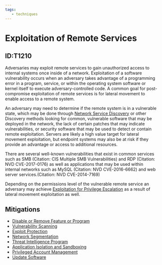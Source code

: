 ```yaml
---
tags:
   - techniques
---
```

# Exploitation of Remote Services
## ID:T1210
Adversaries may exploit remote services to gain unauthorized access to internal systems once inside of a network. Exploitation of a software vulnerability occurs when an adversary takes advantage of a programming error in a program, service, or within the operating system software or kernel itself to execute adversary-controlled code. A common goal for post-compromise exploitation of remote services is for lateral movement to enable access to a remote system.

An adversary may need to determine if the remote system is in a vulnerable state, which may be done through [Network Service Discovery](/mitre/techniques/T1046) or other Discovery methods looking for common, vulnerable software that may be deployed in the network, the lack of certain patches that may indicate vulnerabilities,  or security software that may be used to detect or contain remote exploitation. Servers are likely a high value target for lateral movement exploitation, but endpoint systems may also be at risk if they provide an advantage or access to additional resources.

There are several well-known vulnerabilities that exist in common services such as SMB (Citation: CIS Multiple SMB Vulnerabilities) and RDP (Citation: NVD CVE-2017-0176) as well as applications that may be used within internal networks such as MySQL (Citation: NVD CVE-2016-6662) and web server services.(Citation: NVD CVE-2014-7169)

Depending on the permissions level of the vulnerable remote service an adversary may achieve [Exploitation for Privilege Escalation](/mitre/techniques/T1068) as a result of lateral movement exploitation as well.
## Mitigations
* [Disable or Remove Feature or Program](mitigations/M1042)
* [Vulnerability Scanning](mitigations/M1016)
* [Exploit Protection](mitigations/M1050)
* [Network Segmentation](mitigations/M1030)
* [Threat Intelligence Program](mitigations/M1019)
* [Application Isolation and Sandboxing](mitigations/M1048)
* [Privileged Account Management](mitigations/M1026)
* [Update Software](mitigations/M1051)
